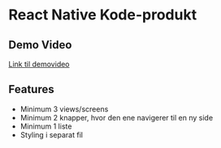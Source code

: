# React Native Kode-produkt

## Demo Video

[Link til demovideo](https://your-demo-link.com)

## Features

- Minimum 3 views/screens
- Minimum 2 knapper, hvor den ene navigerer til en ny side
- Minimum 1 liste
- Styling i separat fil
